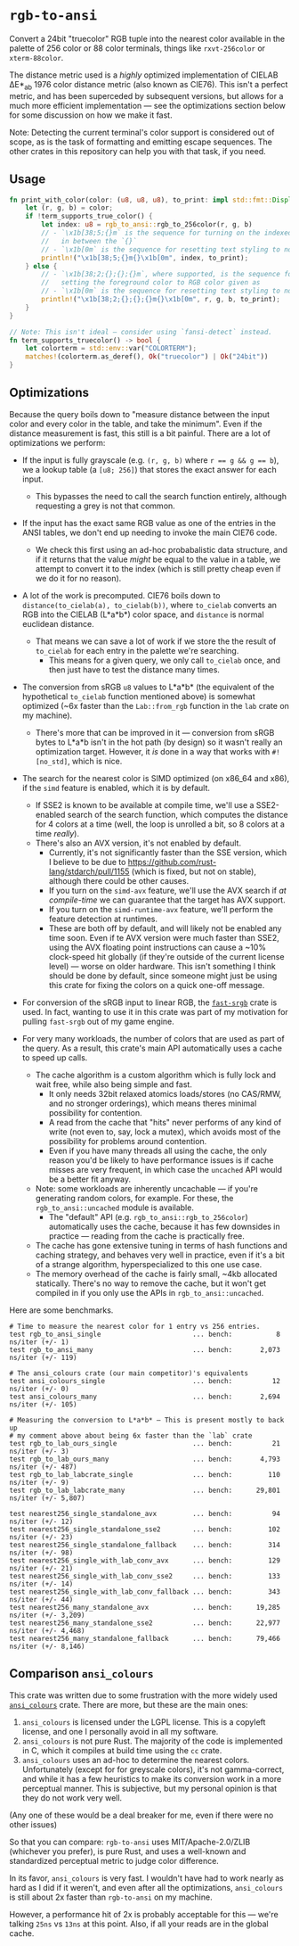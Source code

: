 # `rgb-to-ansi`

Convert a 24bit "truecolor" RGB tuple into the nearest color available in the palette of 256 color or 88 color terminals, things like `rxvt-256color` or `xterm-88color`.

The distance metric used is a *highly* optimized implementation of CIELAB ΔE\*<sub>ab</sub> 1976 color distance metric (also known as CIE76). This isn't a perfect metric, and has been superceded by subsequent versions, but allows for a much more efficient implementation — see the optimizations section below for some discussion on how we make it fast.

Note: Detecting the current terminal's color support is considered out of scope, as is the task of formatting and emitting escape sequences. The other crates in this repository can help you with that task, if you need.

## Usage

```rust
fn print_with_color(color: (u8, u8, u8), to_print: impl std::fmt::Display) {
    let (r, g, b) = color;
    if !term_supports_true_color() {
        let index: u8 = rgb_to_ansi::rgb_to_256color(r, g, b)
        // - `\x1b[38;5;{}m` is the sequence for turning on the indexed color
        //   in between the `{}`
        // - `\x1b[0m` is the sequence for resetting text styling to normal
        println!("\x1b[38;5;{}m{}\x1b[0m", index, to_print);
    } else {
        // - `\x1b[38;2;{};{};{}m`, where supported, is the sequence for
        //   setting the foreground color to RGB color given as
        // - `\x1b[0m` is the sequence for resetting text styling to normal
        println!("\x1b[38;2;{};{};{}m{}\x1b[0m", r, g, b, to_print);
    }
}

// Note: This isn't ideal — consider using `fansi-detect` instead.
fn term_supports_truecolor() -> bool {
    let colorterm = std::env::var("COLORTERM");
    matches!(colorterm.as_deref(), Ok("truecolor") | Ok("24bit"))
}
```

## Optimizations

Because the query boils down to "measure distance between the input color and every color in the table, and take the minimum". Even if the distance measurement is fast, this still is a bit painful. There are a lot of optimizations we perform:

- If the input is fully grayscale (e.g. `(r, g, b)` where `r == g && g == b`), we a lookup table (a `[u8; 256]`) that stores the exact answer for each input.
    - This bypasses the need to call the search function entirely, although requesting a grey is not that common.

- If the input has the exact same RGB value as one of the entries in the ANSI tables, we don't end up needing to invoke the main CIE76 code.
    - We check this first using an ad-hoc probabalistic data structure, and if it returns that the value *might* be equal to the value in a table, we attempt to convert it to the index (which is still pretty cheap even if we do it for no reason).

- A lot of the work is precomputed. CIE76 boils down to `distance(to_cielab(a), to_cielab(b))`, where `to_cielab` converts an RGB into the CIELAB (L\*a\*b\*) color space, and `distance` is normal euclidean distance.
    - That means we can save a lot of work if we store the the result of `to_cielab` for each entry in the palette we're searching.
        - This means for a given query, we only call `to_cielab` once, and then just have to test the distance many times.

- The conversion from sRGB `u8` values to L\*a\*b\* (the equivalent of the hypothetical `to_cielab` function mentioned above) is somewhat optimized (~6x faster than the `Lab::from_rgb` function in the `lab` crate on my machine).
    - There's more that can be improved in it — conversion from sRGB bytes to L\*a\*b isn't in the hot path (by design) so it wasn't really an optimization target. However, it *is* done in a way that works with `#![no_std]`, which is nice.

- The search for the nearest color is SIMD optimized (on x86_64 and x86), if the `simd` feature is enabled, which it is by default.
    - If SSE2 is known to be available at compile time, we'll use a SSE2-enabled search of the search function, which computes the distance for 4 colors at a time (well, the loop is unrolled a bit, so 8 colors at a time *really*).
    - There's also an AVX version, it's not enabled by default.
        - Currently, it's not significantly faster than the SSE version, which I believe to be due to https://github.com/rust-lang/stdarch/pull/1155 (which is fixed, but not on stable), although there could be other causes.
        - If you turn on the `simd-avx` feature, we'll use the AVX search if *at compile-time* we can guarantee that the target has AVX support.
        - If you turn on the `simd-runtime-avx` feature, we'll perform the feature detection at runtimes.
        - These are both off by default, and will likely not be enabled any time soon. Even if te AVX version were much faster than SSE2, using the AVX floating point instructions can cause a ~10% clock-speed hit globally (if they're outside of the current license level) — worse on older hardware. This isn't something I think should be done by default, since someone might just be using this crate for fixing the colors on a quick one-off message.

- For conversion of the sRGB input to linear RGB, the [`fast-srgb`](https://crates.io/crates/fast-srgb) crate is used. In fact, wanting to use it in this crate was part of my motivation for pulling `fast-srgb` out of my game engine.

- For very many workloads, the number of colors that are used as part of the query. As a result, this crate's main API automatically uses a cache to speed up calls.
    - The cache algorithm is a custom algorithm which is fully lock and wait free, while also being simple and fast.
        - It only needs 32bit relaxed atomics loads/stores (no CAS/RMW, and no stronger orderings), which means theres minimal possibility for contention.
        - A read from the cache that "hits" never performs of any kind of write (not even to, say, lock a mutex), which avoids most of the possibility for problems around contention.
        - Even if you have many threads all using the cache, the only reason you'd be likely to have performance issues is if cache misses are very frequent, in which case the `uncached` API would be a better fit anyway.
    - Note: some workloads are inherently uncachable — if you're generating random colors, for example. For these, the `rgb_to_ansi::uncached` module is available.
        - The "default" API (e.g. `rgb_to_ansi::rgb_to_256color`) automatically uses the cache, because it has few downsides in practice — reading from the cache is practically free.
    - The cache has gone extensive tuning in terms of hash functions and caching strategy, and behaves very well in practice, even if it's a bit of a strange algorithm, hyperspecialized to this one use case.
    - The memory overhead of the cache is fairly small, ~4kb allocated statically. There's no way to remove the cache, but it won't get compiled in if you only use the APIs in `rgb_to_ansi::uncached`.

Here are some benchmarks.

```
# Time to measure the nearest color for 1 entry vs 256 entries.
test rgb_to_ansi_single                       ... bench:           8 ns/iter (+/- 1)
test rgb_to_ansi_many                         ... bench:       2,073 ns/iter (+/- 119)

# The ansi_colours crate (our main competitor)'s equivalents
test ansi_colours_single                      ... bench:          12 ns/iter (+/- 0)
test ansi_colours_many                        ... bench:       2,694 ns/iter (+/- 105)

# Measuring the conversion to L*a*b* — This is present mostly to back up
# my comment above about being 6x faster than the `lab` crate
test rgb_to_lab_ours_single                   ... bench:          21 ns/iter (+/- 3)
test rgb_to_lab_ours_many                     ... bench:       4,793 ns/iter (+/- 487)
test rgb_to_lab_labcrate_single               ... bench:         110 ns/iter (+/- 9)
test rgb_to_lab_labcrate_many                 ... bench:      29,801 ns/iter (+/- 5,807)

test nearest256_single_standalone_avx         ... bench:          94 ns/iter (+/- 12)
test nearest256_single_standalone_sse2        ... bench:         102 ns/iter (+/- 23)
test nearest256_single_standalone_fallback    ... bench:         314 ns/iter (+/- 98)
test nearest256_single_with_lab_conv_avx      ... bench:         129 ns/iter (+/- 21)
test nearest256_single_with_lab_conv_sse2     ... bench:         133 ns/iter (+/- 14)
test nearest256_single_with_lab_conv_fallback ... bench:         343 ns/iter (+/- 44)
test nearest256_many_standalone_avx           ... bench:      19,285 ns/iter (+/- 3,209)
test nearest256_many_standalone_sse2          ... bench:      22,977 ns/iter (+/- 4,468)
test nearest256_many_standalone_fallback      ... bench:      79,466 ns/iter (+/- 8,146)
```

## Comparison `ansi_colours`

This crate was written due to some frustration with the more widely used [`ansi_colours`](https://crates.io/crates/ansi_colours) crate. There are more, but these are the main ones:

1. `ansi_colours` is licensed under the LGPL license. This is a copyleft license, and one I personally avoid in all my software.
2. `ansi_colours` is not pure Rust. The majority of the code is implemented in C, which it compiles at build time using the `cc` crate.
3. `ansi_colours` uses an ad-hoc to determine the nearest colors. Unfortunately (except for for greyscale colors), it's not gamma-correct, and while it has a few heuristics to make its conversion work in a more perceptual manner. This is subjective, but my personal opinion is that they do not work very well.

(Any one of these would be a deal breaker for me, even if there were no other issues)

So that you can compare: `rgb-to-ansi` uses MIT/Apache-2.0/ZLIB (whichever you prefer), is pure Rust, and uses a well-known and standardized perceptual metric to judge color difference.

In its favor, `ansi_colours` is very fast. I wouldn't have had to work nearly as hard as I did if it weren't, and even after all the optimizations, `ansi_colours` is still about 2x faster than `rgb-to-ansi` on my machine.

However, a performance hit of 2x is probably acceptable for this — we're talking `25ns` vs `13ns` at this point. Also, if all your reads are in the global cache.
